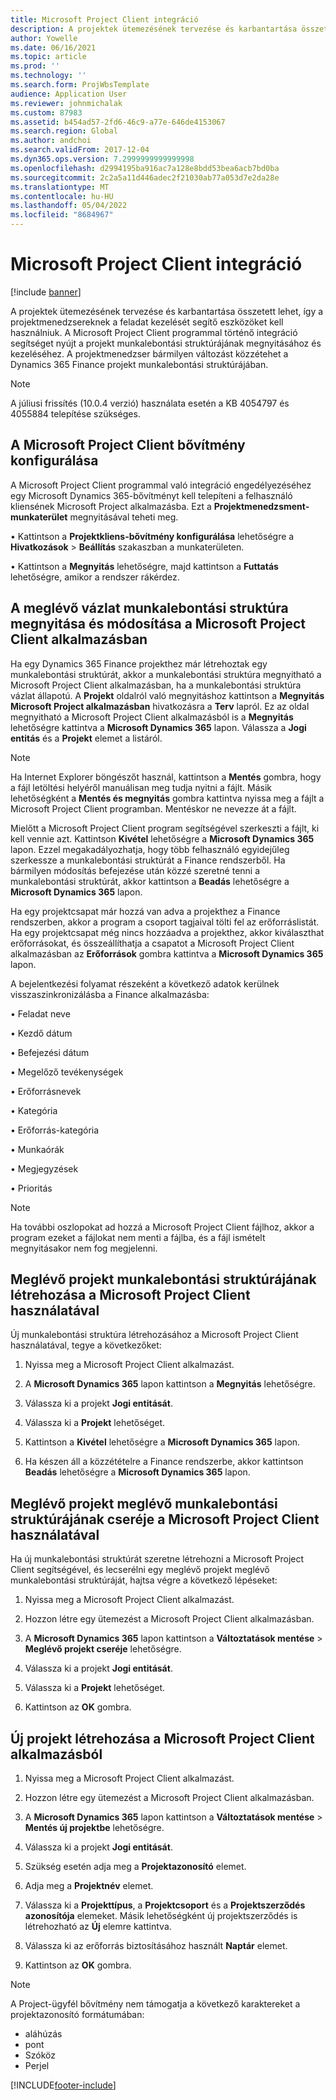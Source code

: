 ```yaml
---
title: Microsoft Project Client integráció
description: A projektek ütemezésének tervezése és karbantartása összetett lehet, így a projektmenedzsereknek a feladat kezelését segítő eszközöket kell használniuk. A Microsoft Project Client programmal történő integráció segítséget nyújt a projekt munkalebontási struktúrájának megnyitásához és kezeléséhez.
author: Yowelle
ms.date: 06/16/2021
ms.topic: article
ms.prod: ''
ms.technology: ''
ms.search.form: ProjWbsTemplate
audience: Application User
ms.reviewer: johnmichalak
ms.custom: 87983
ms.assetid: b454ad57-2fd6-46c9-a77e-646de4153067
ms.search.region: Global
ms.author: andchoi
ms.search.validFrom: 2017-12-04
ms.dyn365.ops.version: 7.2999999999999998
ms.openlocfilehash: d2994195ba916ac7a128e8bdd53bea6acb7bd0ba
ms.sourcegitcommit: 2c2a5a11d446adec2f21030ab77a053d7e2da28e
ms.translationtype: MT
ms.contentlocale: hu-HU
ms.lasthandoff: 05/04/2022
ms.locfileid: "8684967"
---
```

# <a name="microsoft-project-client-integration"></a>Microsoft Project Client integráció

[!include [banner](../includes/banner.md)]

A projektek ütemezésének tervezése és karbantartása összetett lehet, így a projektmenedzsereknek a feladat kezelését segítő eszközöket kell használniuk. A Microsoft Project Client programmal történő integráció segítséget nyújt a projekt munkalebontási struktúrájának megnyitásához és kezeléséhez. A projektmenedzser bármilyen változást közzétehet a Dynamics 365 Finance projekt munkalebontási struktúrájában.

> [!NOTE]
> A júliusi frissítés (10.0.4 verzió) használata esetén a KB 4054797 és 4055884 telepítése szükséges.

## <a name="configure-the-microsoft-project-client-add-in"></a>A Microsoft Project Client bővítmény konfigurálása
A Microsoft Project Client programmal való integráció engedélyezéséhez egy Microsoft Dynamics 365-bővítményt kell telepíteni a felhasználó kliensének Microsoft Project alkalmazásba. Ezt a **Projektmenedzsment-munkaterület** megnyitásával teheti meg.

•   Kattintson a **Projektkliens-bővítmény konfigurálása** lehetőségre a **Hivatkozások** > **Beállítás** szakaszban a munkaterületen.

•   Kattintson a **Megnyitás** lehetőségre, majd kattintson a **Futtatás** lehetőségre, amikor a rendszer rákérdez.

## <a name="open-and-edit-an-existing-draft-work-breakdown-structure-in-microsoft-project-client"></a>A meglévő vázlat munkalebontási struktúra megnyitása és módosítása a Microsoft Project Client alkalmazásban
Ha egy Dynamics 365 Finance projekthez már létrehoztak egy munkalebontási struktúrát, akkor a munkalebontási struktúra megnyitható a Microsoft Project Client alkalmazásban, ha a munkalebontási struktúra vázlat állapotú. A **Projekt** oldalról való megnyitáshoz kattintson a **Megnyitás Microsoft Project alkalmazásban** hivatkozásra a **Terv** lapról. Ez az oldal megnyitható a Microsoft Project Client alkalmazásból is a **Megnyitás** lehetőségre kattintva a **Microsoft Dynamics 365** lapon. Válassza a **Jogi entitás** és a **Projekt** elemet a listáról.

> [!NOTE]
> Ha Internet Explorer böngészőt használ, kattintson a **Mentés** gombra, hogy a fájl letöltési helyéről manuálisan meg tudja nyitni a fájlt. Másik lehetőségként a **Mentés és megnyitás** gombra kattintva nyissa meg a fájlt a Microsoft Project Client programban. Mentéskor ne nevezze át a fájlt.

Mielőtt a Microsoft Project Client program segítségével szerkeszti a fájlt, ki kell vennie azt. Kattintson **Kivétel** lehetőségre a **Microsoft Dynamics 365** lapon. Ezzel megakadályozhatja, hogy több felhasználó egyidejűleg szerkessze a munkalebontási struktúrát a Finance rendszerből. Ha bármilyen módosítás befejezése után közzé szeretné tenni a munkalebontási struktúrát, akkor kattintson a **Beadás** lehetőségre a **Microsoft Dynamics 365** lapon.

Ha egy projektcsapat már hozzá van adva a projekthez a Finance rendszerben, akkor a program a csoport tagjaival tölti fel az erőforráslistát. Ha egy projektcsapat még nincs hozzáadva a projekthez, akkor kiválaszthat erőforrásokat, és összeállíthatja a csapatot a Microsoft Project Client alkalmazásban az **Erőforrások** gombra kattintva a **Microsoft Dynamics 365** lapon. 

A bejelentkezési folyamat részeként a következő adatok kerülnek visszaszinkronizálásba a Finance alkalmazásba:

•   Feladat neve

•   Kezdő dátum

•   Befejezési dátum

•   Megelőző tevékenységek

•   Erőforrásnevek

•   Kategória

•   Erőforrás-kategória

•   Munkaórák

•   Megjegyzések

•   Prioritás

> [!NOTE]
> Ha további oszlopokat ad hozzá a Microsoft Project Client fájlhoz, akkor a program ezeket a fájlokat nem menti a fájlba, és a fájl ismételt megnyitásakor nem fog megjelenni.

## <a name="create-the-work-breakdown-structure-for-an-existing-project-using-microsoft-project-client"></a>Meglévő projekt munkalebontási struktúrájának létrehozása a Microsoft Project Client használatával
Új munkalebontási struktúra létrehozásához a Microsoft Project Client használatával, tegye a következőket:


1.  Nyissa meg a Microsoft Project Client alkalmazást.

2.  A **Microsoft Dynamics 365** lapon kattintson a **Megnyitás** lehetőségre.

3.  Válassza ki a projekt **Jogi entitását**.

4.  Válassza ki a **Projekt** lehetőséget.

5.  Kattintson a **Kivétel** lehetőségre a **Microsoft Dynamics 365** lapon.

6.  Ha készen áll a közzétételre a Finance rendszerbe, akkor kattintson **Beadás** lehetőségre a **Microsoft Dynamics 365** lapon.

## <a name="replace-the-existing-work-breakdown-structure-for-an-existing-project-using-microsoft-project-client"></a>Meglévő projekt meglévő munkalebontási struktúrájának cseréje a Microsoft Project Client használatával
Ha új munkalebontási struktúrát szeretne létrehozni a Microsoft Project Client segítségével, és lecserélni egy meglévő projekt meglévő munkalebontási struktúráját, hajtsa végre a következő lépéseket:

1.  Nyissa meg a Microsoft Project Client alkalmazást.

2.  Hozzon létre egy ütemezést a Microsoft Project Client alkalmazásban.

3.  A **Microsoft Dynamics 365** lapon kattintson a **Változtatások mentése** > **Meglévő projekt cseréje** lehetőségre.

4.  Válassza ki a projekt **Jogi entitását**.

5.  Válassza ki a **Projekt** lehetőséget.

6.  Kattintson az **OK** gombra.

## <a name="create-a-new-project-from-within-microsoft-project-client"></a>Új projekt létrehozása a Microsoft Project Client alkalmazásból


1.  Nyissa meg a Microsoft Project Client alkalmazást.

2.  Hozzon létre egy ütemezést a Microsoft Project Client alkalmazásban.

3.  A **Microsoft Dynamics 365** lapon kattintson a **Változtatások mentése** > **Mentés új projektbe** lehetőségre.

4.  Válassza ki a projekt **Jogi entitását**.

5.  Szükség esetén adja meg a **Projektazonosító** elemet.

6.  Adja meg a **Projektnév** elemet.

7.  Válassza ki a **Projekttípus**, a **Projektcsoport** és a **Projektszerződés azonosítója** elemeket. Másik lehetőségként új projektszerződés is létrehozható az **Új** elemre kattintva.

8.  Válassza ki az erőforrás biztosításához használt **Naptár** elemet.

11. Kattintson az **OK** gombra.

> [!NOTE]
> A Project-ügyfél bővítmény nem támogatja a következő karaktereket a projektazonosító formátumában:
> 
>   - aláhúzás
>   - pont
>   - Szóköz
>   - Perjel

[!INCLUDE[footer-include](../includes/footer-banner.md)]
